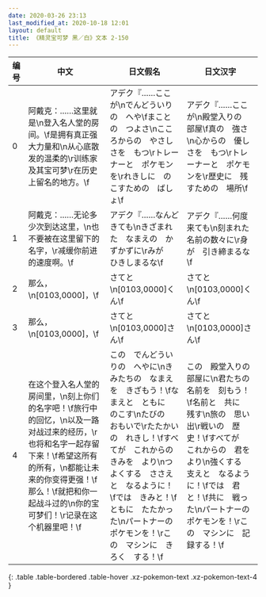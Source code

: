 ```yaml
---
date: 2020-03-26 23:13
last_modified_at: 2020-10-18 12:01
layout: default
title: 《精灵宝可梦 黑／白》文本 2-150
---
```

| 编号 | 中文 | 日文假名 | 日文汉字 |
| ---- | ---- | ---- | --- |
| 0 | 阿戴克：……这里就是\n登入名人堂的房间。\f是拥有真正强大力量和\n从心底散发的温柔的\r训练家及其宝可梦\r在历史上留名的地方。\f | アデク『……ここが\nでんどういりの　へや\fまことの　つよさ\nこころからの　やさしさを　もつ\rトレーナーと　ポケモンを\rれきしに　のこすための　ばしょ\f | アデク『……ここが\n殿堂入りの　部屋\f真の　強さ\n心からの　優しさを　もつ\rトレーナーと　ポケモンを\r歴史に　残すための　場所\f |
| 1 | 阿戴克：……无论多少次到达这里，\n也不要被在这里留下的名字，\r减缓你前进的速度啊。\f | アデク『……なんど　きても\nきざまれた　なまえの　かずかずに\rみが　ひきしまるな\f | アデク『……何度　来ても\n刻まれた　名前の数々に\r身が　引き締まるな\f |
| 2 | 那么，\n[0103,0000]，\f | さてと\n[0103,0000]くん\f | さてと\n[0103,0000]くん\f |
| 3 | 那么，\n[0103,0000]，\f | さてと\n[0103,0000]さん\f | さてと\n[0103,0000]さん\f |
| 4 | 在这个登入名人堂的房间里，\n刻上你们的名字吧！\f旅行中的回忆，\n以及一路对战过来的经历，\r也将和名字一起存留下来！\f希望这所有的所有，\n都能让未来的你变得更强！\f那么！\f就把和你一起战斗过的\n你的宝可梦们！\r记录在这个机器里吧！\f | この　でんどういりの　へやに\nきみたちの　なまえを　きざもう！\fなまえと　ともに　のこす\nたびの　おもいで\rたたかいの　れきし！\fすべてが　これからの　きみを　より\nつよくする　ささえと　なるように！\fでは　きみと！\fともに　たたかった\nパートナーの　ポケモンを！\rこの　マシンに　きろく　する！\f | この　殿堂入りの　部屋に\n君たちの　名前を　刻もう！\f名前と　共に　残す\n旅の　思い出\r戦いの　歴史！\fすべてが　これからの　君を　より\n強くする　支えと　なるように！\fでは　君と！\f共に　戦った\nパートナーの　ポケモンを！\rこの　マシンに　記録する！\f |
{: .table .table-bordered .table-hover .xz-pokemon-text .xz-pokemon-text-4 }